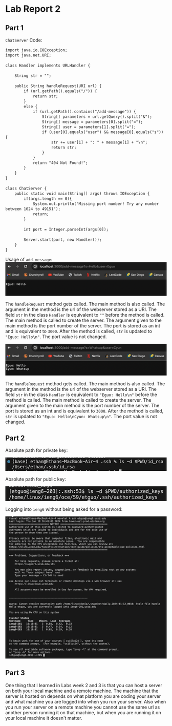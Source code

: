 # Lab Report 2

## Part 1

`ChatServer` Code:
```
import java.io.IOException;
import java.net.URI;

class Handler implements URLHandler {

    String str = "";

    public String handleRequest(URI url) {
        if (url.getPath().equals("/")) {
            return str;
        } 
        else {
            if (url.getPath().contains("/add-message")) {
                String[] parameters = url.getQuery().split("&");
                String[] message = parameters[0].split("=");
                String[] user = parameters[1].split("=");
                if (user[0].equals("user") && message[0].equals("s")) {
                    str += user[1] + ": " + message[1] + "\n";
                    return str;
                }
            }
            return "404 Not Found!";
        }
    }
}

class ChatServer {
    public static void main(String[] args) throws IOException {
        if(args.length == 0){
            System.out.println("Missing port number! Try any number between 1024 to 49151");
            return;
        }

        int port = Integer.parseInt(args[0]);

        Server.start(port, new Handler());
    }
}
```

Usage of `add-message`:
![image one](Screen%20Shot%202024-01-30%20at%209.38.23%20AM.png)

The `handleRequest` method gets called. The main method is also called. 
The argument in the method is the url of the webserver stored as a URI. The field `str` in the class `Handler` is equivalent to `""` before the method is called. The main method is called to create the server. The argument given to the main method is the port number of the server. The port is stored as an int and is equivalent to `3000`.
After the method is called, `str` is updated to `"Eguo: Hello\n"`. The port value is not changed.

![image two](Screen%20Shot%202024-01-30%20at%209.39.01%20AM.png)

The `handleRequest` method gets called. The main method is also called. 
The argument in the method is the url of the webserver stored as a URI. The field `str` in the class `Handler` is equivalent to `"Eguo: Hello\n"` before the method is called. The main method is called to create the server. The argument given to the main method is the port number of the server. The port is stored as an int and is equivalent to `3000`.
After the method is called, `str` is updated to `"Eguo: Hello\nCyun: Whatsup\n"`. The port value is not changed.

## Part 2

Absolute path for private key:

![image three](Screen%20Shot%202024-02-13%20at%203.59.50%20PM.png)

Absolute path for public key:

![image four](Screen%20Shot%202024-02-13%20at%203.58.59%20PM.png)

Logging into `ieng6` without being asked for a password:

![image five](https://github.com/EthubG/cse15l-lab-reports/blob/main/Screen%20Shot%202024-01-30%20at%2010.13.09%20AM.png)

## Part 3

One thing that I learned in Labs week 2 and 3 is that you can host a server on both your local machine and a remote machine. The machine that the server is hosted on depends on what platform you are coding your server and what machine you are logged into when you run your server. Also when you run your server on a remote machine you cannot use the same url as another person running it on that machine, but when you are running it on your local machine it doesn't matter.

